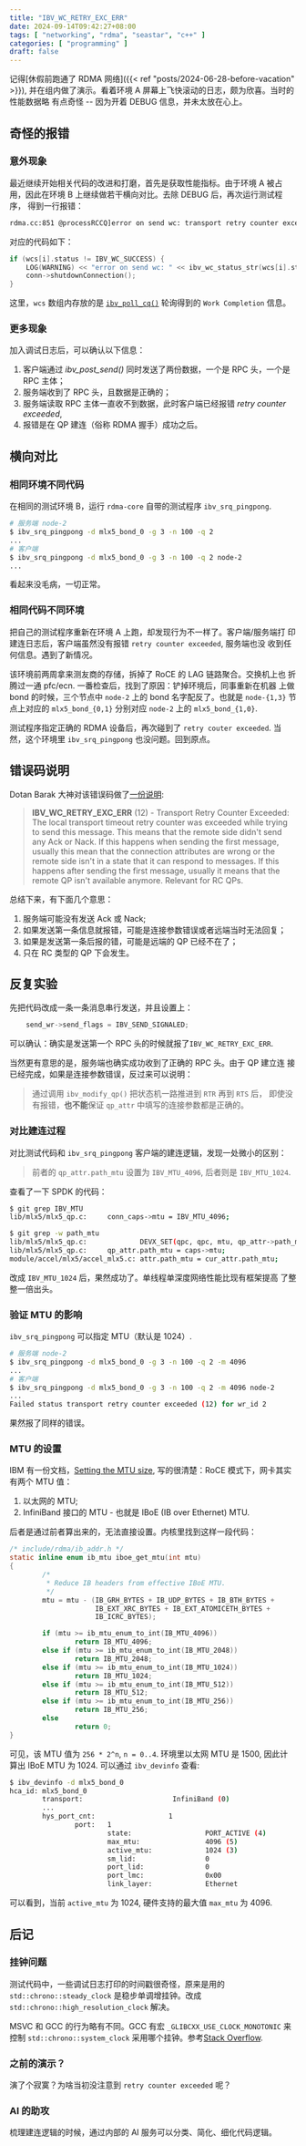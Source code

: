```yaml
---
title: "IBV_WC_RETRY_EXC_ERR"
date: 2024-09-14T09:42:27+08:00
tags: [ "networking", "rdma", "seastar", "c++" ]
categories: [ "programming" ]
draft: false
---
```


记得[休假前跑通了 RDMA 网络]({{< ref "posts/2024-06-28-before-vacation" >}}), 
并在组内做了演示。看着环境 A 屏幕上飞快滚动的日志，颇为欣喜。当时的性能数据略
有点奇怪 -- 因为开着 DEBUG 信息，并未太放在心上。

## 奇怪的报错

### 意外现象

最近继续开始相关代码的改进和打磨，首先是获取性能指标。由于环境 A 被占
用，因此在环境 B 上继续做若干横向对比。去除 DEBUG 后，再次运行测试程序，
得到一行报错：

```txt
rdma.cc:851 @processRCCQ]error on send wc: transport retry counter exceeded
```

对应的代码如下：

```cpp
if (wcs[i].status != IBV_WC_SUCCESS) {
    LOG(WARNING) << "error on send wc: " << ibv_wc_status_str(wcs[i].status));
    conn->shutdownConnection();
}
```

这里，`wcs` 数组内存放的是 [`ibv_poll_cq()`](https://www.rdmamojo.com/2013/02/15/ibv_poll_cq/) 
轮询得到的 `Work Completion` 信息。

### 更多现象

加入调试日志后，可以确认以下信息：

1. 客户端通过 *ibv_post_send()* 同时发送了两份数据，一个是 RPC 头，一个是 RPC 主体；
2. 服务端收到了 RPC 头，且数据是正确的；
3. 服务端读取 RPC 主体一直收不到数据，此时客户端已经报错 *retry counter exceeded*,
4. 报错是在 QP 建连（俗称 RDMA 握手）成功之后。

## 横向对比

### 相同环境不同代码

在相同的测试环境 B，运行 `rdma-core` 自带的测试程序 `ibv_srq_pingpong`.

```sh
# 服务端 node-2
$ ibv_srq_pingpong -d mlx5_bond_0 -g 3 -n 100 -q 2
...
# 客户端
$ ibv_srq_pingpong -d mlx5_bond_0 -g 3 -n 100 -q 2 node-2
...
```

看起来没毛病，一切正常。

### 相同代码不同环境

把自己的测试程序重新在环境 A 上跑，却发现行为不一样了。客户端/服务端打
印建连日志后，客户端虽然没有报错 `retry counter exceeded`, 服务端也没
收到任何信息。遇到了新情况。

该环境前两周拿来测友商的存储，拆掉了 RoCE 的 LAG 链路聚合。交换机上也
折腾过一通 pfc/ecn. 一番检查后，找到了原因：铲掉环境后，同事重新在机器
上做 bond 的时候，三个节点中 `node-2` 上的 bond 名字配反了。也就是
`node-{1,3}` 节点上对应的 `mlx5_bond_{0,1}` 分别对应 `node-2` 上的
`mlx5_bond_{1,0}`.

测试程序指定正确的 RDMA 设备后，再次碰到了 `retry couter exceeded`. 当
然，这个环境里 `ibv_srq_pingpong` 也没问题。回到原点。

## 错误码说明

Dotan Barak 大神对该错误码做了[一份说明](https://www.rdmamojo.com/2013/02/15/ibv_poll_cq/):

> **IBV_WC_RETRY_EXC_ERR** (12) - Transport Retry Counter Exceeded:
> The local transport timeout retry counter was exceeded while trying
> to send this message. This means that the remote side didn't send
> any Ack or Nack. If this happens when sending the first message,
> usually this mean that the connection attributes are wrong or the
> remote side isn't in a state that it can respond to messages. If
> this happens after sending the first message, usually it means that
> the remote QP isn't available anymore. Relevant for RC QPs.

总结下来，有下面几个意思：

1. 服务端可能没有发送 Ack 或 Nack;
2. 如果发送第一条信息就报错，可能是连接参数错误或者远端当时无法回复；
3. 如果是发送第一条后报的错，可能是远端的 QP 已经不在了；
4. 只在 RC 类型的 QP 下会发生。

## 反复实验

先把代码改成一条一条消息串行发送，并且设置上：

```cpp
    send_wr->send_flags = IBV_SEND_SIGNALED;
```

可以确认：确实是发送第一个 RPC 头的时候就报了`IBV_WC_RETRY_EXC_ERR`.

当然更有意思的是，服务端也确实成功收到了正确的 RPC 头。由于 QP 建立连
接已经完成，如果是连接参数错误，反过来可以说明：

> 通过调用 `ibv_modify_qp()` 把状态机一路推进到 `RTR` 再到 `RTS` 后，
> 即使没有报错，**也不能**保证 `qp_attr` 中填写的连接参数都是正确的。

### 对比建连过程

对比测试代码和 `ibv_srq_pingpong` 客户端的建连逻辑，发现一处微小的区别：

> 前者的 `qp_attr.path_mtu` 设置为 `IBV_MTU_4096`, 后者则是
> `IBV_MTU_1024`.

查看了一下 SPDK 的代码：

```sh
$ git grep IBV_MTU
lib/mlx5/mlx5_qp.c:     conn_caps->mtu = IBV_MTU_4096;

$ git grep -w path_mtu
lib/mlx5/mlx5_qp.c:             DEVX_SET(qpc, qpc, mtu, qp_attr->path_mtu);
lib/mlx5/mlx5_qp.c:     qp_attr.path_mtu = caps->mtu;
module/accel/mlx5/accel_mlx5.c: attr.path_mtu = cur_attr.path_mtu;
```

改成 `IBV_MTU_1024` 后，果然成功了。单线程单深度网络性能比现有框架提高
了整整一倍出头。

### 验证 MTU 的影响

`ibv_srq_pingpong` 可以指定 MTU（默认是 1024）.

```sh
# 服务端 node-2
$ ibv_srq_pingpong -d mlx5_bond_0 -g 3 -n 100 -q 2 -m 4096
...
# 客户端
$ ibv_srq_pingpong -d mlx5_bond_0 -g 3 -n 100 -q 2 -m 4096 node-2
...
Failed status transport retry counter exceeded (12) for wr_id 2
```

果然报了同样的错误。

### MTU 的设置

IBM 有一份文档，[Setting the MTU size](https://www.ibm.com/docs/en/linux-on-systems?topic=functions-set-mtu),
写的很清楚：RoCE 模式下，网卡其实有两个 MTU 值：

1. 以太网的 MTU;
2. InfiniBand 接口的 MTU - 也就是 IBoE (IB over Ethernet) MTU.

后者是通过前者算出来的，无法直接设置。内核里找到这样一段代码：

```c
/* include/rdma/ib_addr.h */
static inline enum ib_mtu iboe_get_mtu(int mtu)
{
        /*
         * Reduce IB headers from effective IBoE MTU.
         */
        mtu = mtu - (IB_GRH_BYTES + IB_UDP_BYTES + IB_BTH_BYTES +
                     IB_EXT_XRC_BYTES + IB_EXT_ATOMICETH_BYTES +
                     IB_ICRC_BYTES);

        if (mtu >= ib_mtu_enum_to_int(IB_MTU_4096))
                return IB_MTU_4096;
        else if (mtu >= ib_mtu_enum_to_int(IB_MTU_2048))
                return IB_MTU_2048;
        else if (mtu >= ib_mtu_enum_to_int(IB_MTU_1024))
                return IB_MTU_1024;
        else if (mtu >= ib_mtu_enum_to_int(IB_MTU_512))
                return IB_MTU_512;
        else if (mtu >= ib_mtu_enum_to_int(IB_MTU_256))
                return IB_MTU_256;
        else
                return 0;
}
```

可见，该 MTU 值为 `256 * 2^n`, `n = 0..4`. 环境里以太网 MTU 是 1500, 因此计
算出 IBoE MTU 为 1024. 可以通过 `ibv_devinfo` 查看:

```sh
$ ibv_devinfo -d mlx5_bond_0
hca_id: mlx5_bond_0
        transport:                      InfiniBand (0)
		...
		hys_port_cnt:                  1
                port:   1
                        state:                  PORT_ACTIVE (4)
                        max_mtu:                4096 (5)
                        active_mtu:             1024 (3)
                        sm_lid:                 0
                        port_lid:               0
                        port_lmc:               0x00
                        link_layer:             Ethernet
```

可以看到，当前 `active_mtu` 为 1024, 硬件支持的最大值 `max_mtu` 为 4096.

## 后记

### 挂钟问题

测试代码中，一些调试日志打印的时间戳很奇怪，原来是用的
`std::chrono::steady_clock` 是稳步单调增挂钟。改成
`std::chrono::high_resolution_clock` 解决。

MSVC 和 GCC 的行为略有不同。GCC 有宏 `_GLIBCXX_USE_CLOCK_MONOTONIC` 来
控制 `std::chrono::system_clock` 采用哪个挂钟。参考[Stack Overflow](https://stackoverflow.com/questions/13263277/difference-between-stdsystem-clock-and-stdsteady-clock).

### 之前的演示？

演了个寂寞？为啥当初没注意到 `retry counter exceeded` 呢？

### AI 的助攻

梳理建连逻辑的时候，通过内部的 AI 服务可以分类、简化、细化代码逻辑。
